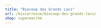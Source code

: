 ```yaml
---
title: "Biocoop des Grands Lacs"
url: /biscarrosse/biocoop-des-grands-lacs/
shop: supermarché
---
```

